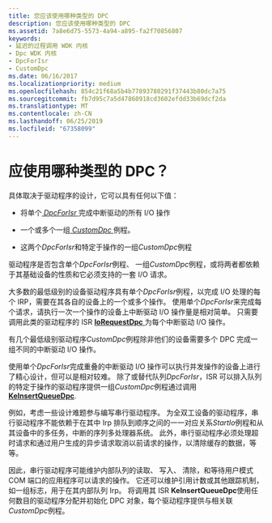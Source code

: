 ```yaml
---
title: 您应该使用哪种类型的 DPC
description: 您应该使用哪种类型的 DPC
ms.assetid: 7a8e6d75-5573-4a94-a895-fa2f70856807
keywords:
- 延迟的过程调用 WDK 内核
- Dpc WDK 内核
- DpcForIsr
- CustomDpc
ms.date: 06/16/2017
ms.localizationpriority: medium
ms.openlocfilehash: 854c21f68a5b4b77893780291f37443b80dc7a75
ms.sourcegitcommit: fb7d95c7a5d47860918cd3602efdd33b69dcf2da
ms.translationtype: MT
ms.contentlocale: zh-CN
ms.lasthandoff: 06/25/2019
ms.locfileid: "67358099"
---
```

# <a name="which-type-of-dpc-should-you-use"></a>应使用哪种类型的 DPC？





具体取决于驱动程序的设计，它可以具有任何以下值：

-   将单个[ *DpcForIsr* ](https://docs.microsoft.com/windows-hardware/drivers/ddi/content/wdm/nc-wdm-io_dpc_routine)完成中断驱动的所有 I/O 操作

-   一个或多个一组[ *CustomDpc* ](https://docs.microsoft.com/windows-hardware/drivers/ddi/content/wdm/nc-wdm-kdeferred_routine)例程。

-   这两个*DpcForIsr*和特定于操作的一组*CustomDpc*例程

驱动程序是否包含单个*DpcForIsr*例程、 一组*CustomDpc*例程，或将两者都依赖于其基础设备的性质和它必须支持的一套 I/O 请求。

大多数的最低级别的设备驱动程序具有单个*DpcForIsr*例程，以完成 I/O 处理的每个 IRP，需要在其各自的设备上的一个或多个操作。 使用单个*DpcForIsr*来完成每个请求，请执行一次一个操作的设备上中断驱动 I/O 操作量是相对简单。 只需要调用此类的驱动程序的 ISR [ **IoRequestDpc** ](https://docs.microsoft.com/windows-hardware/drivers/ddi/content/wdm/nf-wdm-iorequestdpc)为每个中断驱动 I/O 操作。

有几个最低级别驱动程序*CustomDpc*例程除非他们的设备需要多个 DPC 完成一组不同的中断驱动 I/O 操作。

使用单个*DpcForIsr*完成重叠的中断驱动 I/O 操作可以执行并发操作的设备上进行了精心设计，但可以是相对较难。 除了或替代队列*DpcForIsr*，ISR 可以排入队列的特定于操作的驱动程序提供一组*CustomDpc*例程通过调用[ **KeInsertQueueDpc**](https://docs.microsoft.com/windows-hardware/drivers/ddi/content/wdm/nf-wdm-keinsertqueuedpc).

例如，考虑一些设计难题参与编写串行驱动程序。 为全双工设备的驱动程序，串行驱动程序不能依赖于在其中 Irp 排队到顺序之间的一一对应关系*StartIo*例程和从其设备中的多任务，中断的序列多处理器系统。 此外，串行驱动程序必须处理超时请求和通过用户生成的异步请求取消以前请求的操作，以清除缓存的数据，等等。

因此，串行驱动程序可能维护内部队列的读取、 写入、 清除，和等待用户模式 COM 端口的应用程序可以请求的操作。 它还可以维护引用计数或其他跟踪机制，如一组标志，用于在其内部队列 Irp。 将调用其 ISR **KeInsertQueueDpc**使用任何数目的驱动程序分配并初始化 DPC 对象，每个驱动程序提供与相关联*CustomDpc*例程。

 

 




